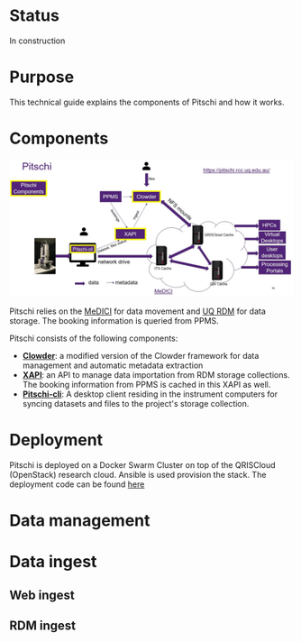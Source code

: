 # Status
In construction

# Purpose
This technical guide explains the components of Pitschi and how it works.

# Components
![image](images/pitschi_components.png)

Pitschi relies on the [MeDICI](https://rcc.uq.edu.au/data-storage) for data movement and [UQ RDM](https://research.uq.edu.au/rmbt/uqrdm) for data storage. The booking information is queried from PPMS.

Pitschi consists of the following components:
* **[Clowder](github.com/UQ-RCC/clowder)**: a modified version of the Clowder framework for data management and automatic metadata extraction
* **[XAPI](github.com/UQ-RCC/xapi)**: an API to manage data importation from RDM storage collections. The booking information from PPMS is cached in this XAPI as well. 
* **[Pitschi-cli](github.com/UQ-RCC/pitschi-cli)**: A desktop client residing in the instrument computers for syncing datasets and files to the project's storage collection.  

# Deployment
Pitschi is deployed on a Docker Swarm Cluster on top of the QRISCloud (OpenStack) research cloud. Ansible is used provision the stack. The deployment code can be found [here](https://github.com/UQ-RCC/ansible-swarm-clowder)



# Data management

# Data ingest

## Web ingest

## RDM ingest